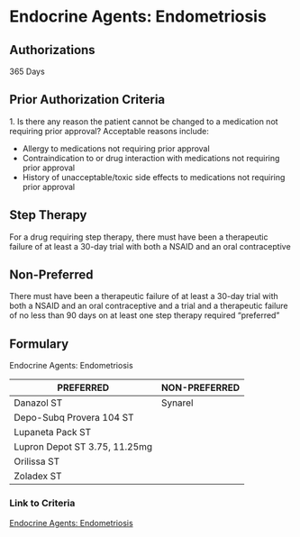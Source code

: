 # Endocrine Agents: Endometriosis

## Authorizations

365 Days

## Prior Authorization Criteria

1\. Is there any reason the patient cannot be changed to a medication not requiring prior approval? Acceptable reasons include:

-   Allergy to medications not requiring prior approval
-   Contraindication to or drug interaction with medications not requiring prior approval
-   History of unacceptable/toxic side effects to medications not requiring prior approval

## Step Therapy

For a drug requiring step therapy, there must have been a therapeutic failure of at least a 30-day trial with both a NSAID and an oral contraceptive

## Non-Preferred

There must have been a therapeutic failure of at least a 30-day trial with both a NSAID and an oral contraceptive and a trial and a therapeutic failure of no less than 90 days on at least one step therapy required “preferred”

## Formulary

Endocrine Agents: Endometriosis

| PREFERRED                     | NON-PREFERRED |
|-------------------------------|---------------|
| Danazol ST                    | Synarel       |
| Depo-Subq Provera 104 ST      |               |
| Lupaneta Pack ST              |               |
| Lupron Depot ST 3.75, 11.25mg |               |
| Orilissa ST                   |               |
| Zoladex ST                    |               |

### Link to Criteria

[Endocrine Agents: Endometriosis](https://pharmacy.medicaid.ohio.gov/sites/default/files/20220415_UPDL_Criteria_FINAL_.pdf#page=50)
